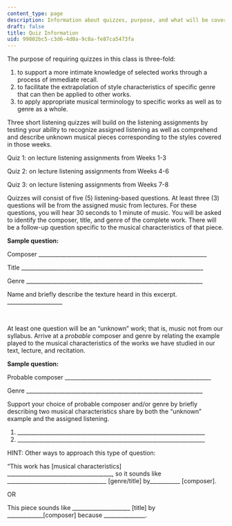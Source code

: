 ```yaml
---
content_type: page
description: Information about quizzes, purpose, and what will be covered.
draft: false
title: Quiz Information
uid: 99802bc5-c3d6-4d0a-9c8a-fe87ca5473fa
---
```

The purpose of requiring quizzes in this class is three-fold:

1. to support a more intimate knowledge of selected works through a process of immediate recall.
2. to facilitate the extrapolation of style characteristics of specific genre that can then be applied to other works.
3. to apply appropriate musical terminology to specific works as well as to genre as a whole.

Three short listening quizzes will build on the listening assignments by testing your ability to recognize assigned listening as well as comprehend and describe unknown musical pieces corresponding to the styles covered in those weeks. 

Quiz 1: on lecture listening assignments from Weeks 1-3

Quiz 2: on lecture listening assignments from Weeks 4-6

Quiz 3: on lecture listening assignments from Weeks 7-8

Quizzes will consist of five (5) listening-based questions. At least three (3) questions will be from the assigned music from lectures. For these questions, you will hear 30 seconds to 1 minute of music. You will be asked to identify the composer, title, and genre of the complete work. There will be a follow-up question specific to the musical characteristics of that piece.

**Sample question:**

Composer \_\_\_\_\_\_\_\_\_\_\_\_\_\_\_\_\_\_\_\_\_\_\_\_\_\_\_\_\_\_\_\_\_\_\_\_\_\_\_\_\_\_\_\_\_\_\_\_\_\_\_\_\_\_\_\_\_\_\_\_\_

Title \_\_\_\_\_\_\_\_\_\_\_\_\_\_\_\_\_\_\_\_\_\_\_\_\_\_\_\_\_\_\_\_\_\_\_\_\_\_\_\_\_\_\_\_\_\_\_\_\_\_\_\_\_\_\_\_\_\_\_\_\_\_\_\_\_\_

Genre \_\_\_\_\_\_\_\_\_\_\_\_\_\_\_\_\_\_\_\_\_\_\_\_\_\_\_\_\_\_\_\_\_\_\_\_\_\_\_\_\_\_\_\_\_\_\_\_\_\_\_\_\_\_\_\_\_\_\_\_\_\_\_\_

Name and briefly describe the texture heard in this excerpt. \_\_\_\_\_\_\_\_\_\_\_\_\_\_\_\_\_\_\_\_

 

At least one question will be an “unknown” work; that is, music not from our syllabus. Arrive at a *probable* composer and genre by relating the example played to the musical characteristics of the works we have studied in our text, lecture, and recitation. 

**Sample question:**

Probable composer \_\_\_\_\_\_\_\_\_\_\_\_\_\_\_\_\_\_\_\_\_\_\_\_\_\_\_\_\_\_\_\_\_\_\_\_\_\_\_\_\_\_\_\_\_\_\_\_\_\_\_\_\_

Genre \_\_\_\_\_\_\_\_\_\_\_\_\_\_\_\_\_\_\_\_\_\_\_\_\_\_\_\_\_\_\_\_\_\_\_\_\_\_\_\_\_\_\_\_\_\_\_\_\_\_\_\_\_\_\_\_\_\_\_\_\_\_\_\_

Support your choice of probable composer and/or genre by briefly describing two musical characteristics share by both the “unknown” example and the assigned listening.

1. \_\_\_\_\_\_\_\_\_\_\_\_\_\_\_\_\_\_\_\_\_\_\_\_\_\_\_\_\_\_\_\_\_\_\_\_\_\_\_\_\_\_\_\_\_\_\_\_\_\_\_\_\_\_\_\_\_\_\_\_\_\_\_\_\_\_\_\_
2. \_\_\_\_\_\_\_\_\_\_\_\_\_\_\_\_\_\_\_\_\_\_\_\_\_\_\_\_\_\_\_\_\_\_\_\_\_\_\_\_\_\_\_\_\_\_\_\_\_\_\_\_\_\_\_\_\_\_\_\_\_\_\_\_\_\_\_\_

HINT: Other ways to approach this type of question:

“This work has \[musical characteristics\] \_\_\_\_\_\_\_\_\_\_\_\_\_\_\_\_\_\_\_\_\_\_\_\_\_\_\_\_\_\_\_\_\_\_\_\_\_\_, so it sounds like \_\_\_\_\_\_\_\_\_\_\_\_\_\_\_\_\_\_\_\_\_\_\_\_\_\_\_\_\_\_\_\_\_\_\_\_ \[genre/title\] by\_\_\_\_\_\_\_\_\_\_\_ \[composer\].

OR

This piece sounds like \_\_\_\_\_\_\_\_\_\_\_\_\_\_\_\_\_\_\_\_\_ \[title\] by \_\_\_\_\_\_\_\_\_\_\_\_\_\[composer\] because \_\_\_\_\_\_\_\_\_\_\_\_\_\_\_.